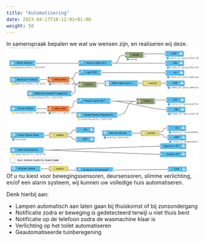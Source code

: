 ```yaml
---
title: "Automatisering"
date: 2023-04-17T18:12:01+01:00
weight: 50
---
```


In samenspraak bepalen we wat uw wensen zijn, en realiseren wij deze.
![Automatisering](/images/nodered.webp)
Of u nu kiest voor bewegingssensoren, deursensoren, slimme verlichting, en/of een alarm systeem, wij kunnen uw volledige huis automatiseren.

Denk hierbij aan:
* Lampen automatisch aan laten gaan bij thuiskomst of bij zonsondergang
* Notificatie zodra er beweging is gedetecteerd terwijl u niet thuis bent
* Notificatie op de telefoon zodra de wasmachine klaar is
* Verlichting op het toilet automatiseren
* Geautomatiseerde tuinberegening